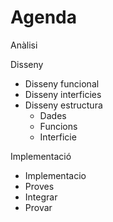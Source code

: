 # Agenda
Anàlisi

Disseny
  - Disseny funcional
  - Disseny interficies
  - Disseny estructura
    - Dades
    - Funcions
    - Interficie
    
Implementació
  - Implementacio
  - Proves
  - Integrar
  - Provar
